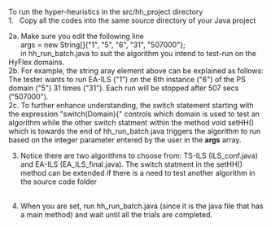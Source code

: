 To run the hyper-heuristics in the src/hh_project directory<br/>
1.&nbsp;&nbsp;&nbsp;Copy all the codes into the same source directory of your Java project

2a.&nbsp;Make sure you edit the following line<br/>&nbsp;&nbsp;&nbsp;&nbsp;&nbsp;&nbsp;args = new String[]{"1", "5", "6", "31", "507000"};<br/>
&nbsp;&nbsp;&nbsp;&nbsp;&nbsp;&nbsp;in hh_run_batch.java to suit the algorithm you intend to test-run on the HyFlex domains.<br/>
2b. For example, the string aray element above can be explained as follows: The tester wants to run EA-ILS ("1") on the 6th instance ("6") of the 
    PS domain ("5") 31 times ("31"). Each run will be stopped after 507 secs ("507000").<br/>
2c. To further enhance understanding, the switch statement starting with the expression "switch(Domain){" controls which domain is used to test an algorithm
    while the other switch statment within the method void setHH() which is towards the end of hh_run_batch.java triggers the algorithm to run based on the
    integer parameter entered by the user in the <b>args</b> array.<br/>

3.  Notice there are two algorithms to choose from: TS-ILS (ILS_conf.java) and EA-ILS (EA_ILS_final.java). The switch statment in the setHH() method can be
    extended if there is a need to test another algorithm in the source code folder<br/><br/>
    
4.  When you are set, run hh_run_batch.java (since it is the java file that has a main method) and wait until all the trials are completed.

